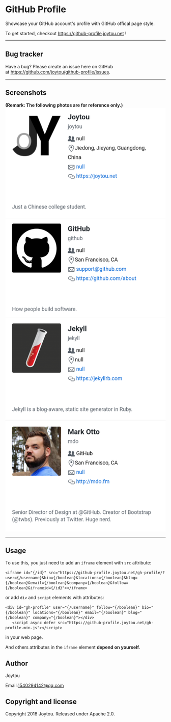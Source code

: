 # GitHub Profile

Showcase your GitHub account's profile with GitHub offical page style.

To get started, checkout https://github-profile.joytou.net !

-------

## Bug tracker

Have a bug? Please create an issue here on GitHub at https://github.com/joytou/github-profile/issues.

-------

## Screenshots
__(**Remark**: The following photos are for reference only.)__
![image](https://raw.githubusercontent.com/joytou/github-profile/master/Screenshot_2018-08-10-15-23-41.png)
![image](https://raw.githubusercontent.com/joytou/github-profile/master/Screenshot_2018-08-10-15-24-07.png)
![image](https://raw.githubusercontent.com/joytou/github-profile/master/Screenshot_2018-08-10-15-24-50.png)
![image](https://raw.githubusercontent.com/joytou/github-profile/master/Screenshot_2018-08-10-15-25-27.png)

-------

## Usage

To use this, you just need to add an `iframe` element with `src` attribute:  
```
<iframe id="{/id}" src="https://github-profile.joytou.net/gh-profile/?user={/username}&bio={/boolean}&locations={/boolean}&blog={/boolean}&email={/boolean}&company={/boolean}&follow={/boolean}&iframeid={/id}"></iframe>
``` 
or  add `div` and `script` elements with attributes:
```
<div id="gh-profile" user="{/username}" follow="{/boolean}" bio="{/boolean}" locations="{/boolean}" email="{/boolean}" blog="{/boolean}" company="{/boolean}"></div>
   <script async defer src="https://github-profile.joytou.net/gh-profile.min.js"></script>
```
in your web page. 

And others attributes in the `iframe` element **depend on yourself**.

## Author

Joytou

Email:<1540294142@qq.com>

## Copyright and license

Copyright 2018 Joytou. Released under Apache 2.0.


